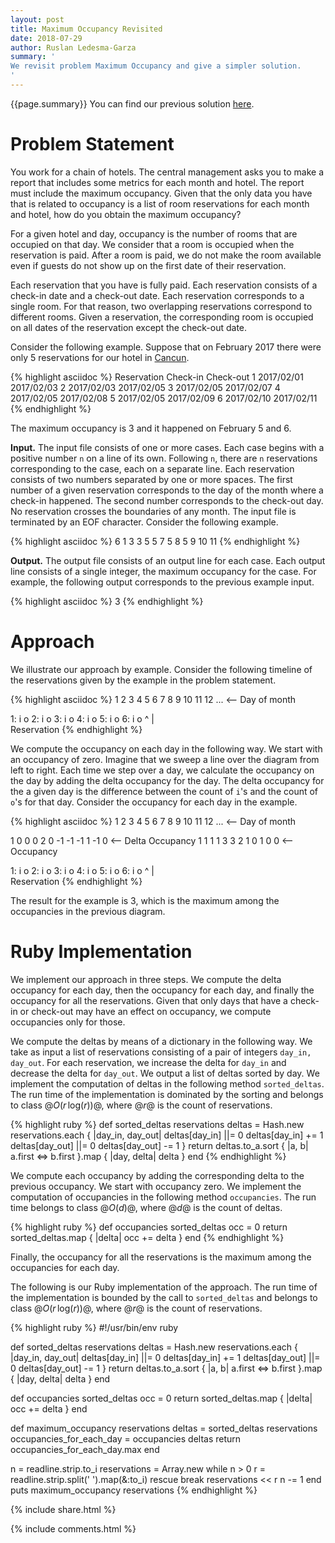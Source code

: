 ```yaml
---
layout: post
title: Maximum Occupancy Revisited
date: 2018-07-29
author: Ruslan Ledesma-Garza
summary: '
We revisit problem Maximum Occupancy and give a simpler solution.
'
---
```


{{page.summary}}  You can find our previous solution [here](/2017/03/07/maximum-occupancy.html).

# Problem Statement

You work for a chain of hotels. The central management asks you to
make a report that includes some metrics for each month and hotel.
The report must include the maximum occupancy.  Given that the only
data you have that is related to occupancy is a list of room
reservations for each month and hotel, how do you obtain the maximum
occupancy?

For a given hotel and day, occupancy is the number of rooms that are
occupied on that day.  We consider that a room is occupied when the
reservation is paid.  After a room is paid, we do not make the room
available even if guests do not show up on the first date of their
reservation.

Each reservation that you have is fully paid.  Each reservation
consists of a check-in date and a check-out date.  Each reservation
corresponds to a single room.  For that reason, two overlapping
reservations correspond to different rooms.  Given a reservation, the
corresponding room is occupied on all dates of the reservation except
the check-out date.

Consider the following example.  Suppose that on February 2017 there
were only 5 reservations for our hotel in
[Cancun](https://en.wikipedia.org/wiki/Canc%C3%BAn).

{% highlight asciidoc %}
Reservation   Check-in    Check-out
1             2017/02/01  2017/02/03
2             2017/02/03  2017/02/05
3             2017/02/05  2017/02/07
4             2017/02/05  2017/02/08
5             2017/02/05  2017/02/09
6             2017/02/10  2017/02/11
{% endhighlight %}

The maximum occupancy is 3 and it happened on February 5 and 6.

**Input.**
The input file consists of one or more cases.  Each case begins with a
positive number `n` on a line of its own.  Following `n`, there are
`n` reservations corresponding to the case, each on a separate line.
Each reservation consists of two numbers separated by one or more
spaces.  The first number of a given reservation corresponds to the
day of the month where a check-in happened.  The second number
corresponds to the check-out day.  No reservation crosses the
boundaries of any month.  The input file is terminated by an EOF
character.  Consider the following example.

{% highlight asciidoc %}
6
1 3
3 5
5 7
5 8
5 9
10 11
{% endhighlight %}

**Output.**
The output file consists of an output line for each case.  Each output
line consists of a single integer, the maximum occupancy for the case.
For example, the following output corresponds to the previous example
input.

{% highlight asciidoc %}
3
{% endhighlight %}

# Approach

We illustrate our approach by example.  Consider the following
timeline of the reservations given by the example in the problem
statement.

{% highlight asciidoc %}
   1   2   3   4   5   6   7   8   9   10  11  12  ... <-- Day of month

1: i       o
2:         i       o
3:                 i       o
4:                 i           o
5:                 i               o
6:                                     i   o
^
|
 \
  Reservation
{% endhighlight %}

We compute the occupancy on each day in the following way.  We start
with an occupancy of zero.  Imagine that we sweep a line over the
diagram from left to right.  Each time we step over a day, we
calculate the occupancy on the day by adding the delta occupancy for
the day.  The delta occupancy for the a given day is the difference
between the count of `i`'s and the count of `o`'s for that day.
Consider the occupancy for each day in the example.

{% highlight asciidoc %}
   1   2   3   4   5   6   7   8   9   10  11  12  ... <-- Day of month

   1   0   0   0   2   0  -1  -1  -1   1  -1   0   <-- Delta Occupancy
   1   1   1   1   3   3   2   1   0   1   0   0   <-- Occupancy

1: i       o
2:         i       o
3:                 i       o
4:                 i           o
5:                 i               o
6:                                     i   o
^
|
 \
  Reservation
{% endhighlight %}

The result for the example is 3, which is the maximum among the
occupancies in the previous diagram.

# Ruby Implementation

We implement our approach in three steps.  We compute the delta
occupancy for each day, then the occupancy for each day, and finally
the occupancy for all the reservations.  Given that only days that
have a check-in or check-out may have an effect on occupancy, we
compute occupancies only for those.

We compute the deltas by means of a dictionary in the following way.
We take as input a list of reservations consisting of a pair of
integers `day_in, day_out`.  For each reservation, we increase the
delta for `day_in` and decrease the delta for `day_out`.  We output a
list of deltas sorted by day.  We implement the computation of deltas
in the following method `sorted_deltas`.  The run time of
the implementation is dominated by the sorting and belongs to class
$@O(r\,\text{log}(r))@$, where $@r@$ is the count of reservations.

{% highlight ruby %}
def sorted_deltas reservations
  deltas = Hash.new
  reservations.each { |day_in, day_out|
    deltas[day_in] ||= 0
    deltas[day_in] += 1
    deltas[day_out] ||= 0
    deltas[day_out] -= 1
  }
  return deltas.to_a.sort { |a, b| a.first <=> b.first }.map { |day, delta| delta }
end
{% endhighlight %}

We compute each occupancy by adding the corresponding delta to the
previous occupancy.  We start with occupancy zero.  We implement the
computation of occupancies in the following method `occupancies`.  The
run time belongs to class $@O(d)$@, where $@d@$ is the count of
deltas.

{% highlight ruby %}
def occupancies sorted_deltas
  occ = 0
  return sorted_deltas.map { |delta| occ += delta }
end
{% endhighlight %}

Finally, the occupancy for all the reservations is the maximum
among the occupancies for each day.

The following is our Ruby implementation of the approach.  The run
time of the implementation is bounded by the call to `sorted_deltas`
and belongs to class $@O(r\,\text{log}(r))@$, where $@r@$ is the count of
reservations.

{% highlight ruby %}
#!/usr/bin/env ruby

def sorted_deltas reservations
  deltas = Hash.new
  reservations.each { |day_in, day_out|
    deltas[day_in] ||= 0
    deltas[day_in] += 1
    deltas[day_out] ||= 0
    deltas[day_out] -= 1
  }
  return deltas.to_a.sort { |a, b| a.first <=> b.first }.map { |day, delta| delta }
end

def occupancies sorted_deltas
  occ = 0
  return sorted_deltas.map { |delta| occ += delta }
end

def maximum_occupancy reservations
  deltas = sorted_deltas reservations
  occupancies_for_each_day = occupancies deltas
  return occupancies_for_each_day.max
end

n = readline.strip.to_i
reservations = Array.new
while n > 0
  r = readline.strip.split(' ').map(&:to_i) rescue break
  reservations << r
  n -= 1
end
puts maximum_occupancy reservations
{% endhighlight %}


{% include share.html %}

{% include comments.html %}
